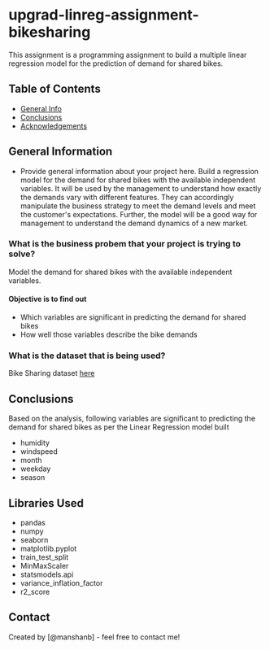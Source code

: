 # upgrad-linreg-assignment-bikesharing

This assignment is a programming assignment to build a multiple linear regression model for the prediction of demand for shared bikes. 


## Table of Contents
* [General Info](#general-information)
* [Conclusions](#conclusions)
* [Acknowledgements](#acknowledgements)

<!-- You can include any other section that is pertinent to your problem -->

## General Information
- Provide general information about your project here.
	Build a regression model for the demand for shared bikes with the available independent variables. It will be used by the management to understand how exactly the demands vary with different features. They can accordingly manipulate the business strategy to meet the demand levels and meet the customer's expectations. Further, the model will be a good way for management to understand the demand dynamics of a new market.

### What is the business probem that your project is trying to solve?
   Model the demand for shared bikes with the available independent variables.

#### Objective is to find out
* Which variables are significant in predicting the demand for shared bikes
* How well those variables describe the bike demands

### What is the dataset that is being used?
Bike Sharing dataset [here](https://ml-course2-upgrad.s3.amazonaws.com/Linear+Regression+Assignment/Bike+Sharing+Assignment/day.csv) 

<!-- You don't have to answer all the questions - just the ones relevant to your project. -->

## Conclusions
Based on the analysis, following variables are significant to predicting the demand for shared bikes as per the Linear Regression model built
* humidity
* windspeed
* month
* weekday
* season


<!-- You don't have to answer all the questions - just the ones relevant to your project. -->


## Libraries Used
-  pandas
-  numpy
-  seaborn
-  matplotlib.pyplot
-  train_test_split
-  MinMaxScaler
-  statsmodels.api
-  variance_inflation_factor
-  r2_score

<!-- As the libraries versions keep on changing, it is recommended to mention the version of library used in this project -->

<!--## Acknowledgements
Give credit here.
- This project was inspired by...
- References if any...
- This project was based on [this tutorial](https://www.example.com).
-->


## Contact
Created by [@manshanb] - feel free to contact me!


<!-- Optional -->
<!-- ## License -->
<!-- This project is open source and available under the [... License](). -->

<!-- You don't have to include all sections - just the one's relevant to your project -->